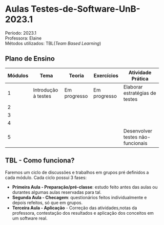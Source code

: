 # Aulas Testes-de-Software-UnB-2023.1

Período: 2023.1<br>
Professora: Elaine<br>
Métodos utilizados: TBL(*Team Based Learning*) 

## Plano de Ensino

|Módulos|Tema|Teoria|Exercícios|Atividade Prática|
|-|-|-|-|-|
|1|Introdução à testes|Em progresso|Em progresso|Elaborar estratégias de testes|
|2||||||
|3||||||
|4|||||Desenvolver em TDD|
|5||||Desenvolver testes não-funcionais|

## TBL - Como funciona?
Faremos um ciclo de discussões e trabalhos em grupos pré definidos a cada módulo. Cada ciclo possui 3 fases:
- **Primeira Aula - Preparação/pré-classe**: estudo feito antes das aulas ou durantes algumas aulas reservadas para tal.
- **Segunda Aula - Checagem**: questionários feitos individualmente e depois refeitos, só que em grupos.
- **Terceira Aula - Aplicação** - Correção das atividades,notas da professora, contestação dos resultados e aplicação dos conceitos em um software real.
